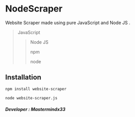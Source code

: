 # NodeScraper
Website Scraper made using pure JavaScript and Node JS .

> JavaScript
> 
>> Node JS
>> 
>> npm
>> 
>> node

## Installation

```sh
npm install website-scraper
```

```sh
node website-scraper.js
```

##### Developer : Mastermindx33
